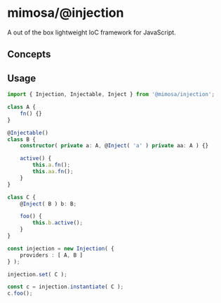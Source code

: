 # mimosa/@injection

A out of the box lightweight IoC framework for JavaScript.

## Concepts

## Usage

```ts
import { Injection, Injectable, Inject } from '@mimosa/injection';

class A {
    fn() {}
}

@Injectable()
class B {
    constructor( private a: A, @Inject( 'a' ) private aa: A ) {}

    active() {
        this.a.fn();
        this.aa.fn();
    }
}

class C {
    @Inject( B ) b: B;

    foo() {
        this.b.active();
    }
}

const injection = new Injection( {
    providers : [ A, B ]
} );

injection.set( C );

const c = injection.instantiate( C );
c.foo();
```
